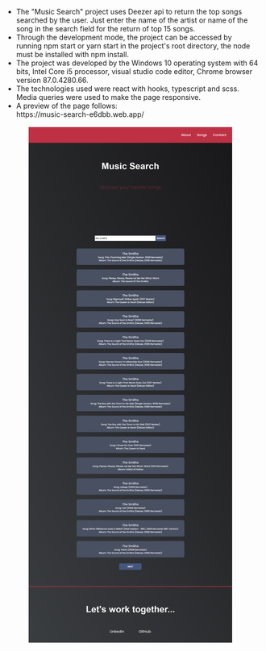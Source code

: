 <ul>
<li>The "Music Search" project uses Deezer api to return the top songs searched by the user. Just enter the name of the artist or name of the song in the search field for the return of top 15 songs.
<li>Through the development mode, the project can be accessed by running npm start or yarn start in the project's root directory, the node must be installed with npm install.
<li>The project was developed by the Windows 10 operating system with 64 bits, Intel Core i5 processor, visual studio code editor, Chrome browser version 87.0.4280.66.
<li>The technologies used were react with hooks, typescript and scss. Media queries were used to make the page responsive.
<li>A preview of the page follows:<br/>
 https://music-search-e6dbb.web.app/
<ul>
 <br/>
<img src='./public/page.png'/>
